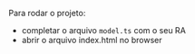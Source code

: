 Para rodar o projeto:

* completar o arquivo `model.ts` com o seu RA
* abrir o arquivo index.html no browser
